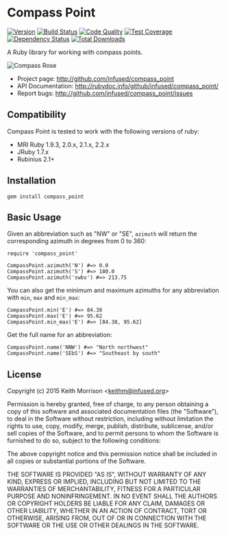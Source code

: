 # Compass Point
[![Version](http://img.shields.io/gem/v/compass_point.svg?style=flat)](https://rubygems.org/gems/compass_point)
[![Build Status](http://img.shields.io/travis/infused/compass_point/master.svg?style=flat)](http://travis-ci.org/infused/compass_point)
[![Code Quality](http://img.shields.io/codeclimate/github/infused/compass_point.svg?style=flat)](https://codeclimate.com/github/infused/compass_point)
[![Test Coverage](http://img.shields.io/codeclimate/coverage/github/infused/compass_point.svg?style=flat)](https://codeclimate.com/github/infused/compass_point)
[![Dependency Status](http://img.shields.io/gemnasium/infused/compass_point.svg?style=flat)](https://gemnasium.com/infused/compass_point)
[![Total Downloads](https://img.shields.io/gem/dt/compass_point.svg)](https://rubygems.org/gems/compass_point/)

A Ruby library for working with compass points.

![Compass Rose](https://upload.wikimedia.org/wikipedia/commons/thumb/f/f8/Compass_Rose_English_North.svg/237px-Compass_Rose_English_North.svg.png)

* Project page: <http://github.com/infused/compass_point>
* API Documentation: <http://rubydoc.info/github/infused/compass_point/>
* Report bugs: <http://github.com/infused/compass_point/issues>

## Compatibility

Compass Point is tested to work with the following versions of ruby:

* MRI Ruby 1.9.3, 2.0.x, 2.1.x, 2.2.x
* JRuby 1.7.x
* Rubinius 2.1+

## Installation

    gem install compass_point

## Basic Usage

Given an abbreviation such as "NW" or "SE", `azimuth` will
return the corresponding azimuth in degrees from 0 to 360:

    require 'compass_point'

    CompassPoint.azimuth('N') #=> 0.0
    CompassPoint.azimuth('S') #=> 180.0
    CompassPoint.azimuth('swbs') #=> 213.75


You can also get the minimum and maximum azimuths for any
abbreviation with `min`, `max` and `min_max`:

    CompassPoint.min('E') #=> 84.38
    CompassPoint.max('E') #=> 95.62
    CompassPoint.min_max('E') #=> [84.38, 95.62]

Get the full name for an abbreviation:

    CompassPoint.name('NNW') #=> "North northwest"
    CompassPoint.name('SEbS') #=> "Southeast by south"


## License

Copyright (c) 2015 Keith Morrison <<keithm@infused.org>>

Permission is hereby granted, free of charge, to any person
obtaining a copy of this software and associated documentation
files (the "Software"), to deal in the Software without
restriction, including without limitation the rights to use,
copy, modify, merge, publish, distribute, sublicense, and/or sell
copies of the Software, and to permit persons to whom the
Software is furnished to do so, subject to the following
conditions:

The above copyright notice and this permission notice shall be
included in all copies or substantial portions of the Software.

THE SOFTWARE IS PROVIDED "AS IS", WITHOUT WARRANTY OF ANY KIND,
EXPRESS OR IMPLIED, INCLUDING BUT NOT LIMITED TO THE WARRANTIES
OF MERCHANTABILITY, FITNESS FOR A PARTICULAR PURPOSE AND
NONINFRINGEMENT. IN NO EVENT SHALL THE AUTHORS OR COPYRIGHT
HOLDERS BE LIABLE FOR ANY CLAIM, DAMAGES OR OTHER LIABILITY,
WHETHER IN AN ACTION OF CONTRACT, TORT OR OTHERWISE, ARISING
FROM, OUT OF OR IN CONNECTION WITH THE SOFTWARE OR THE USE OR
OTHER DEALINGS IN THE SOFTWARE.
